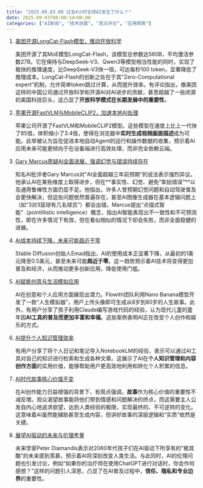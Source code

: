 ```yaml
---
title: "2025.09.03.00 过去4小时全球AI发生了什么？"
date: 2025-09-03T00:00:14+08:00
categories: ["AI新闻", "技术进展", "观点评论", "应用探索"]
---
```


1.  [美团开源LongCat-Flash模型，推动开放科学](https://x.com/op7418/status/1962851229736091678)

    美团开源了其MoE模型LongCat-Flash，该模型总参数达560B，平均激活参数27B。它在保持与DeepSeek-V3、Qwen3等模型相当性能的同时，实现了极快的推理速度，比DeepSeek-V3快一倍，可达每秒100 token，显著降低了推理成本。LongCat-Flash的创新之处在于其“Zero-Computational expert”机制，允许简单token跳过计算，从而提升效率。有评论指出，像美团这样的中国公司通过开放科学和开源AI对AI进步的贡献，甚至超越了一些闭源的美国科技巨头，这凸显了**开放科学模式在长期发展中的重要性**。

2.  [苹果开源FastVLM与MobileCLIP2，加速本地AI处理](https://x.com/op7418/status/1962877582589952127)

    苹果公司开源了FastVLM和MobileCLIP2模型。这些模型在速度上比上一代快了85倍，体积缩小了3.4倍，使得在浏览器中**实时生成视频画面描述**成为可能。此举被认为旨在促进本地自动Agent的运行和操作数据的收集，预示着AI应用未来可能更倾向于在设备端进行高效处理，而非完全依赖云端。

3.  [Gary Marcus质疑AI全面进展，强调幻觉与错误持续存在](https://x.com/GaryMarcus/status/1962886340330361099)

    知名AI批评者Gary Marcus对“AI全面超越三年前预期”的说法表示强烈异议。他承认AI在某些维度上取得进步，但在**事实性、幻觉、避免“笨拙错误”**以及通用鲁棒性方面仍显不足。他指出，许多人曾预期幻觉问题和自动驾驶普及会更快解决，但这些问题依然普遍存在，甚至AI图像生成器在基本逻辑问题上（如“3对3篮球有几名球员”）都会出错。Marcus提出“点描式智能”（pointillistic intelligence）概念，指出AI智能表现出不一致性和不可预测性，即在许多情况下有效，但在看似相似的情况下却会失败，而非全面稳健的进展。

4.  [AI成本持续下降，未来可能趋近于零](https://x.com/EMostaque/status/1962891006489039150)

    Stable Diffusion创始人Emad指出，AI的使用成本正显著下降，从最初的1美元降至0.5美元，甚至未来可能**趋近于零**。这一趋势预示着AI技术将变得更加普及和经济，从而推动更多创新应用，降低使用门槛。

5.  [AI赋能创意与生活模拟应用](https://x.com/oran_ge/status/1962860645822701837)

    AI在创意和个人应用方面展现出潜力。Flowith团队利用Nano Banana模型开发了一款“人生模拟器”，用户上传头像即可生成从8岁到80岁的人生故事。此外，有用户分享了孩子利用Claude编写游戏代码的经验，认为现代儿童的童年因**AI工具的普及而更加丰富和幸福**。这些案例表明AI正在改变个人创作和娱乐的方式。

6.  [AI提升个人知识管理效率](https://x.com/vista8/status/1962875712303722818)

    有用户分享了将个人日记和笔记导入NotebookLM的经验，表示可以通过AI工具对自己的知识进行检索和生成各种文章。这展示了AI在**个人知识管理和内容创作方面**的实用价值，能够帮助用户更高效地利用和转化个人积累的信息。

7.  [AI时代故事核心价值不变](https://x.com/oran_ge/status/1962869954782613793)

    在AI创作能力日益增强的背景下，有观点强调，**故事**作为核心价值的重要性不减反增。观众渴望故事能将他们带到情感和问题解决的终点，而这需要主人公发自内心地追求欲望，达到人类经验的极限，实现最终的、不可逆转的变化。这意味着AI虽然能辅助甚至生成内容，但讲好故事的深层逻辑和“实质”依然是关键。

8.  [展望AI驱动的未来与伦理考量](https://x.com/PeterDiamandis/status/1962886004890595704)

    未来学家Peter Diamandis表示对2060年代孩子们在AI驱动下所享有的“极其酷”的未来感到羡慕，预示着AI将深刻改变人类生活。与此同时，AI的伦理问题也引发讨论，例如“如果你的治疗师在使用ChatGPT进行对话时，你会作何感想？”这样的问题引人深思，凸显了在AI普及过程中，**信任、隐私和专业边界**的重要性。